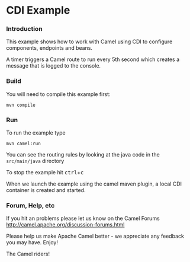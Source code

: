 # CDI Example

### Introduction

This example shows how to work with Camel using CDI to configure components,
endpoints and beans.

A timer triggers a Camel route to run every 5th second which creates a message that is logged to the console.

### Build

You will need to compile this example first:
  
	mvn compile

### Run

To run the example type
  
	mvn camel:run
  
You can see the routing rules by looking at the java code in the
  `src/main/java` directory

  To stop the example hit <kbd>ctrl</kbd>+<kbd>c</kbd>
  
When we launch the example using the camel maven plugin, a local CDI container
is created and started.

### Forum, Help, etc 

If you hit an problems please let us know on the Camel Forums
  <http://camel.apache.org/discussion-forums.html>

Please help us make Apache Camel better - we appreciate any feedback you may
have.  Enjoy!


The Camel riders!
